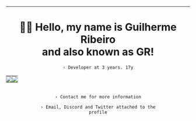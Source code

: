 <div align="center">

------------------------------------------------------------------

  # 👋🏻 Hello, my name is Guilherme Ribeiro<br>and also known as <b>GR</b>!
  <code align=center>› Developer at 3 years. 17y</code>
    <table><tr><td style="padding: 0; width=50%">
      <img src="https://github-readme-stats.vercel.app/api/?username=gsrib&show_icons=true&title_color=1c6cbf&text_color=246af9&bg_color=00000000&hide_border=true&icon_color=1c6cbf&hide_title=true&count_private=true" /></td>
      <td style="padding: 0; width=50%"><img src="https://github-readme-stats.vercel.app/api/top-langs/?username=gsrib&show_icons=true&title_color=1c6cbf&text_color=246af9&bg_color=00000000&hide_border=true&icon_color=00000000&count_private=true" /></td></tr></table>  
  <code align=center>› Contact me for more information</code>
  
  <code align=center>› Email, Discord and Twitter attached to the profile</code>

</div>
